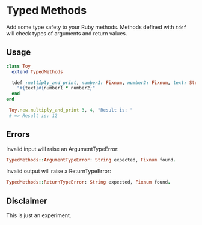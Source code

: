 Typed Methods
=============

Add some type safety to your Ruby methods. Methods defined with `tdef` will check types of arguments and return values.

Usage
----

```Ruby
class Toy
  extend TypedMethods

  tdef :multiply_and_print, number1: Fixnum, number2: Fixnum, text: String, return: String do
    "#{text}#{number1 * number2}"
  end
end

 Toy.new.multiply_and_print 3, 4, "Result is: "
 # => Result is: 12
```

Errors
------
Invalid input will raise an ArgumentTypeError:
```Ruby
TypedMethods::ArgumentTypeError: String expected, Fixnum found.
```

Invalid output will raise a ReturnTypeError:
```Ruby
TypedMethods::ReturnTypeError: String expected, Fixnum found.
```

Disclaimer
---------

This is just an experiment.
